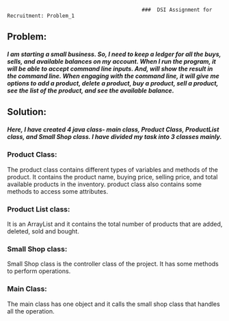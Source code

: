                                                 ###  DSI Assignment for Recruitment: Problem_1
 
## Problem: 
##### I am starting a small business. So, I need to keep a ledger for all the buys, sells, and available balances on my account. When I run the program, it will be able to accept command line inputs. And, will show the result in the command line. When engaging with the command line, it will give me options to add a product, delete a product, buy a product, sell a product, see the list of the product, and see the available balance. 

## Solution:
##### Here,  I have created 4 java class- main class, Product Class, ProductList class, and Small Shop class. I have divided my task into 3 classes mainly. 

### Product Class: 
The product class contains different types of variables and methods of the product. It contains the product name, buying price, selling price, and total available products in the inventory. product class also contains some methods to access some attributes.  

### Product List class: 
It is an ArrayList and it contains the total number of products that are added, deleted, sold and bought.

### Small Shop class: 
Small Shop class is the controller class of the project. It has some methods to perform operations.

### Main Class: 
The main class has one object and it calls the small shop class that handles all the operation.
